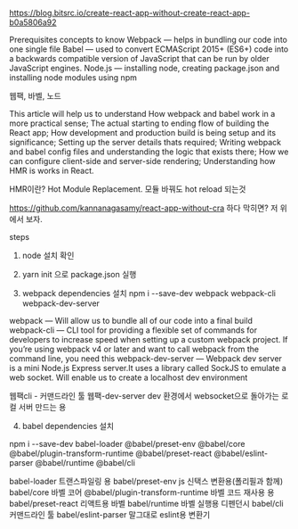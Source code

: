 https://blog.bitsrc.io/create-react-app-without-create-react-app-b0a5806a92

Prerequisites concepts to know
Webpack — helps in bundling our code into one single file
Babel — used to convert ECMAScript 2015+ (ES6+) code into a backwards compatible version of JavaScript that can be run by older JavaScript engines.
Node.js — installing node, creating package.json and installing node modules using npm

웹팩, 바벨, 노드

This article will help us to understand
How webpack and babel work in a more practical sense;
The actual starting to ending flow of building the React app;
How development and production build is being setup and its significance;
Setting up the server details thats required;
Writing webpack and babel config files and understanding the logic that exists there;
How we can configure client-side and server-side rendering;
Understanding how HMR is works in React.

HMR이란? Hot Module Replacement. 모듈 바꿔도 hot reload 되는것

 https://github.com/kannanagasamy/react-app-without-cra
 하다 막히면? 저 위에서 보자.

 

 steps

 1. node 설치 확인

 2. yarn init 으로 package.json 실행

 3. webpack dependencies 설치
 npm i --save-dev webpack webpack-cli webpack-dev-server

webpack — Will allow us to bundle all of our code into a final build
webpack-cli — CLI tool for providing a flexible set of commands for developers to increase speed when setting up a custom webpack project. If you’re using webpack v4 or later and want to call webpack from the command line, you need this
webpack-dev-server — Webpack dev server is a mini Node.js Express server.It uses a library called SockJS to emulate a web socket. Will enable us to create a localhost dev environment

웹팩cli - 커맨드라인 툴
웹팩-dev-server dev 환경에서 websocket으로 돌아가는 로컬 서버 만드는 용

4. babel dependencies 설치

npm i --save-dev babel-loader @babel/preset-env @babel/core 
@babel/plugin-transform-runtime 
@babel/preset-react 
@babel/eslint-parser 
@babel/runtime
@babel/cli

babel-loader 트랜스파일링 용 
babel/preset-env js 신택스 변환용(폴리필과 함께)
babel/core 바벨 코어
@babel/plugin-transform-runtime 바벨 코드 재사용 용
babel/preset-react 리액트용 바벨
babel/runtime 바벨 실행용 디펜던시
babel/cli 커맨드라인 툴
babel/eslint-parser 말그대로 eslint용 변환기